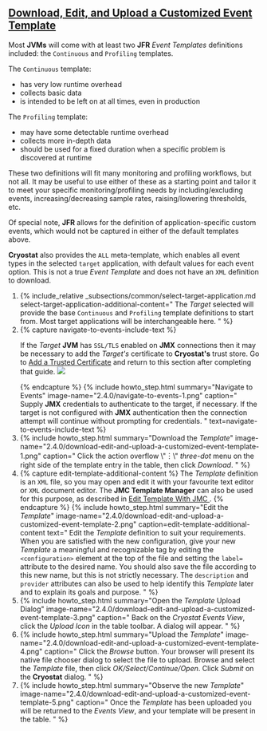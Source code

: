 ## [Download, Edit, and Upload a Customized Event Template](#download-edit-and-upload-a-customized-event-template)
Most **JVMs** will come with at least two **JFR** *Event Templates* definitions included:
the `Continuous` and `Profiling` templates.

The `Continuous` template:
- has very low runtime overhead
- collects basic data
- is intended to be left on at all times, even in production

The `Profiling` template:
- may have some detectable runtime overhead
- collects more in-depth data
- should be used for a fixed duration when a specific problem is discovered at runtime

These two definitions will fit many monitoring and profiling workflows, but not
all. It may be useful to use either of these as a starting point and tailor it
to meet your specific monitoring/profiling needs by including/excluding events,
increasing/decreasing sample rates, raising/lowering thresholds, etc.

Of special note, **JFR** allows for the definition of application-specific custom
events, which would not be captured in either of the default templates above.

**Cryostat** also provides the <code>ALL</code> meta-template, which enables all
event types in the selected `target` application, with default values for each
event option. This is not a true *Event Template* and does not have an `XML`
definition to download.

<ol>
  <li>
    {% include_relative _subsections/common/select-target-application.md
      select-target-application-additional-content="
        The <i>Target</i> selected will provide the base <code>Continuous</code> and
        <code>Profiling</code> template definitions to start from. Most target
        applications will be interchangeable here.
      "
    %}
  </li>
  <li>
    {% capture navigate-to-events-include-text %}
    <p>
      If the <i>Target</i> <b>JVM</b> has <code>SSL/TLS</code> enabled on <b>JMX</b> connections then it may be
      necessary to add the <i>Target's</i> certificate to <b>Cryostat's</b> trust store. Go
      to <a href="{{ page.url }}#add-a-trusted-certificate">Add a Trusted Certificate</a>
      and return to this section after completing that guide.
      <a href="{{ site.url }}/images/2.4.0/navigate-to-events-2.png" target="_blank">
        <img src="{{ site.url }}/images/2.4.0/navigate-to-events-2.png">
      </a>
    </p>
    {% endcapture %}
    {% include howto_step.html
      summary="Navigate to Events"
      image-name="2.4.0/navigate-to-events-1.png"
      caption="
        Supply <b>JMX</b> credentials to authenticate to the target, if necessary. If
        the target is not configured with <b>JMX</b> authentication then the
        connection attempt will continue without prompting for credentials.
      "
      text=navigate-to-events-include-text
    %}
  </li>
  <li>
    {% include howto_step.html
      summary="Download the <i>Template</i>"
      image-name="2.4.0/download-edit-and-upload-a-customized-event-template-1.png"
      caption="
        Click the action overflow \"&#65049;\" <i>three-dot</i> menu on the right side of the
        template entry in the table, then click <i>Download</i>.
      "
    %}
  </li>
  <li>
    {% capture edit-template-additional-content %}
      The <i>Template</i> definition is an <code>XML</code> file, so you may open and edit it
      with your favourite text editor or <code>XML</code> document editor. The <b>JMC
      Template Manager</b> can also be used for this purpose, as described in
      <a href="{{ page.url }}#edit-template-with-jmc">
        Edit Template With JMC
      </a>.
    {% endcapture %}
    {% include howto_step.html
      summary="Edit the <i>Template</i>"
      image-name="2.4.0/download-edit-and-upload-a-customized-event-template-2.png"
      caption=edit-template-additional-content
      text="
        Edit the <i>Template</i> definition to suit your requirements. When you are
        satisfied with the new configuration, give your new <i>Template</i> a
        meaningful and recognizable tag by editing the
        <code>&lt;configuration&gt;</code> element at the top of the file and
        setting the <code>label=</code> attribute to the desired name. You
        should also save the file according to this new name, but this is not
        strictly necessary. The <code>description</code> and
        <code>provider</code> attributes can also be used to help identify this
        <i>Template</i> later and to explain its goals and purpose.
      "
    %}
  </li>
  <li>
    {% include howto_step.html
      summary="Open the <i>Template</i> Upload Dialog"
      image-name="2.4.0/download-edit-and-upload-a-customized-event-template-3.png"
      caption="
        Back on the <i>Cryostat Events View</i>, click the <i>Upload Icon</i>
        in the table toolbar. A dialog will appear.
      "
    %}
  </li>
  <li>
    {% include howto_step.html
      summary="Upload the <i>Template</i>"
      image-name="2.4.0/download-edit-and-upload-a-customized-event-template-4.png"
      caption="
        Click the <i>Browse</i> button. Your browser will present its
        native file chooser dialog to select the file to upload. Browse and
        select the <i>Template</i> file, then click
        <i>OK/Select/Continue/Open</i>. Click <i>Submit</i> on the
        <b>Cryostat</b> dialog.
      "
    %}
  </li>
  <li>
    {% include howto_step.html
      summary="Observe the new <i>Template</i>"
      image-name="2.4.0/download-edit-and-upload-a-customized-event-template-5.png"
      caption="
        Once the <i>Template</i> has been uploaded you will be returned to the
        <i>Events View</i>, and your template will be present in the
        table.
      "
    %}
  </li>
</ol>
